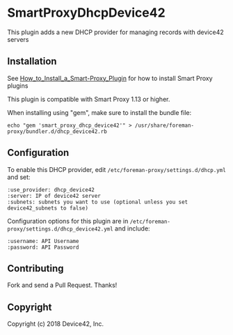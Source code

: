 # SmartProxyDhcpDevice42

This plugin adds a new DHCP provider for managing records with device42 servers

## Installation

See [How_to_Install_a_Smart-Proxy_Plugin](http://projects.theforeman.org/projects/foreman/wiki/How_to_Install_a_Smart-Proxy_Plugin)
for how to install Smart Proxy plugins

This plugin is compatible with Smart Proxy 1.13 or higher.

When installing using "gem", make sure to install the bundle file:

    echo "gem 'smart_proxy_dhcp_device42'" > /usr/share/foreman-proxy/bundler.d/dhcp_device42.rb

## Configuration

To enable this DHCP provider, edit `/etc/foreman-proxy/settings.d/dhcp.yml` and set:

    :use_provider: dhcp_device42
    :server: IP of device42 server
    :subnets: subnets you want to use (optional unless you set device42_subnets to false)

Configuration options for this plugin are in `/etc/foreman-proxy/settings.d/dhcp_device42.yml` and include:

    :username: API Username
    :password: API Password

## Contributing

Fork and send a Pull Request. Thanks!

## Copyright

Copyright (c) 2018 Device42, Inc.


